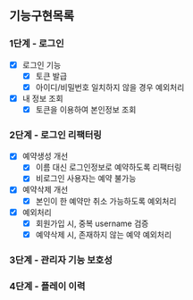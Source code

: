 ## 기능구현목록
### 1단계 - 로그인
- [x] 로그인 기능
    - [x] 토큰 발급
    - [x] 아이디/비밀번호 일치하지 않을 경우 예외처리
- [x] 내 정보 조회
    - [x] 토큰을 이용하여 본인정보 조회

### 2단계 - 로그인 리팩터링
- [x] 예약생성 개선
    - [x] 이름 대신 로그인정보로 예약하도록 리팩터링
    - [x] 비로그인 사용자는 예약 불가능
- [x] 예약삭제 개선
    - [x] 본인이 한 예약만 취소 가능하도록 예외처리
- [x] 예외처리
    - [x] 회원가입 시, 중복 username 검증
    - [x] 예약삭제 시, 존재하지 않는 예약 예외처리

### 3단계 - 관리자 기능 보호성

### 4단계 - 플레이 이력
